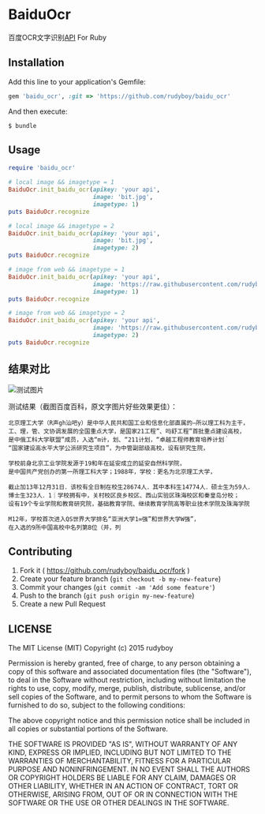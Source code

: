# BaiduOcr

百度OCR文字识别[API](http://apistore.baidu.com/apiworks/servicedetail/146.html) For Ruby

## Installation

Add this line to your application's Gemfile:

```ruby
gem 'baidu_ocr', :git => 'https://github.com/rudyboy/baidu_ocr'
```

And then execute:

    $ bundle


## Usage

``` ruby
require 'baidu_ocr'

# local image && imagetype = 1
BaiduOcr.init_baidu_ocr(apikey: 'your api',
                        image: 'bit.jpg',
                        imagetype: 1)
puts BaiduOcr.recognize

# local image && imagetype = 2
BaiduOcr.init_baidu_ocr(apikey: 'your api',
                        image: 'bit.jpg',
                        imagetype: 2)
puts BaiduOcr.recognize

# image from web && imagetype = 1
BaiduOcr.init_baidu_ocr(apikey: 'your api',
                        image: 'https://raw.githubusercontent.com/rudyboy/baidu_ocr/master/examples/bit.jpg',
                        imagetype: 1)
puts BaiduOcr.recognize

# image from web && imagetype = 2
BaiduOcr.init_baidu_ocr(apikey: 'your api',
                        image: 'https://raw.githubusercontent.com/rudyboy/baidu_ocr/master/examples/bit.jpg',
                        imagetype: 2)
puts BaiduOcr.recognize

```

## 结果对比

![测试图片](https://github.com/rudyboy/baidu_ocr/blob/master/examples/bit.jpg?raw=true) 

测试结果（截图百度百科，原文字图片好些效果更佳）：

```
北京理工大学（R声gh汕吧y）是中华人民共和国工业和信息化部直属的―所以理工科为主干，
工、理，管、文协调发展的全国重点大学，是国家21工程”、吗舒工程”首批重点建设高校，
是中俄工科大学联盟”成员，入选“m计，划、“211计划，“卓越工程师教育培养计划｀
“国家建设高水平大学公派研究生项目”，为中管副部级高校，设有研究生院，  

学校前身北京工业学院发源于19和年在延安成立的延安自然科学院，
是中国共产党创办的第一所理工科大学；1988年，学校：更名为北京理工大学，

截止加13年12月31日．该校有全日制在校生28674人．其中本科生14774人．硕士生为59人．
博士生323人．1｜学校拥有中，关村校区良乡校区、西山实验区珠海校区和秦皇岛分校；
设有19个专业学院和教育研究院，基础教育学院、继续教育学院高等职业技术学院及珠海学院

M12年，学校首次进入QS世界大学排名“亚洲大学1∞强”和世界大学W强”，
在入选的9所中国高校中名列第B位（并，列
```

## Contributing

1. Fork it ( https://github.com/rudyboy/baidu_ocr/fork )
2. Create your feature branch (`git checkout -b my-new-feature`)
3. Commit your changes (`git commit -am 'Add some feature'`)
4. Push to the branch (`git push origin my-new-feature`)
5. Create a new Pull Request

## LICENSE

The MIT License (MIT) Copyright (c) 2015 rudyboy

Permission is hereby granted, free of charge, to any person obtaining a copy of this software and associated documentation files (the "Software"), to deal in the Software without restriction, including without limitation the rights to use, copy, modify, merge, publish, distribute, sublicense, and/or sell copies of the Software, and to permit persons to whom the Software is furnished to do so, subject to the following conditions:

The above copyright notice and this permission notice shall be included in all copies or substantial portions of the Software.

THE SOFTWARE IS PROVIDED "AS IS", WITHOUT WARRANTY OF ANY KIND, EXPRESS OR IMPLIED, INCLUDING BUT NOT LIMITED TO THE WARRANTIES OF MERCHANTABILITY, FITNESS FOR A PARTICULAR PURPOSE AND NONINFRINGEMENT. IN NO EVENT SHALL THE AUTHORS OR COPYRIGHT HOLDERS BE LIABLE FOR ANY CLAIM, DAMAGES OR OTHER LIABILITY, WHETHER IN AN ACTION OF CONTRACT, TORT OR OTHERWISE, ARISING FROM, OUT OF OR IN CONNECTION WITH THE SOFTWARE OR THE USE OR OTHER DEALINGS IN THE SOFTWARE.
